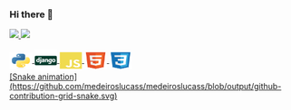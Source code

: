 ### Hi there 👋

<div>
  <a href="https://github.com/medeiroslucass">
  <img height="180em" src="https://github-readme-stats.vercel.app/api?username=medeiroslucass&show_icons=true&theme=great-gatsby&include_all_commits=true&count_private=true"/>
  <img height="180em" src="https://github-readme-stats.vercel.app/api/top-langs/?username=medeiroslucass&layout=compact&langs_count=7&theme=great-gatsby"/>
</div>

  
<div style="display: inline_block"><br>
  <img align="center" alt="med-Python" height="30" width="40" src="https://raw.githubusercontent.com/devicons/devicon/master/icons/python/python-original.svg">
  <img align="center" alt="med-django" height="40" width="40" src="https://raw.githubusercontent.com/devicons/devicon/master/icons/django/django-original.svg">
  <img align="center" alt="med-Js" height="30" width="40" src="https://raw.githubusercontent.com/devicons/devicon/master/icons/javascript/javascript-plain.svg">
  <img align="center" alt="med-HTML" height="30" width="40" src="https://raw.githubusercontent.com/devicons/devicon/master/icons/html5/html5-original.svg">
  <img align="center" alt="med-CSS" height="30" width="40" src="https://raw.githubusercontent.com/devicons/devicon/master/icons/css3/css3-original.svg">
</div> 
  
<div>  
  [Snake animation](https://github.com/medeiroslucass/medeiroslucass/blob/output/github-contribution-grid-snake.svg)
</div>
